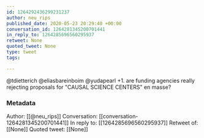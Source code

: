 ```yaml
---
id: 1264292436299231237
author: neu_rips
published_date: 2020-05-23 20:29:40 +00:00
conversation_id: 1264281345200701441
in_reply_to: 1264285696560295937
retweet: None
quoted_tweet: None
type: tweet
tags:

---
```


@tdietterich @eliasbareinboim @yudapearl +1.
are funding agencies really rejecting proposals for "CAUSAL SCIENCE CENTERS" en masse?

### Metadata

Author: [[@neu_rips]]
Conversation: [[conversation-1264281345200701441]]
In reply to: [[1264285696560295937]]
Retweet of: [[None]]
Quoted tweet: [[None]]
